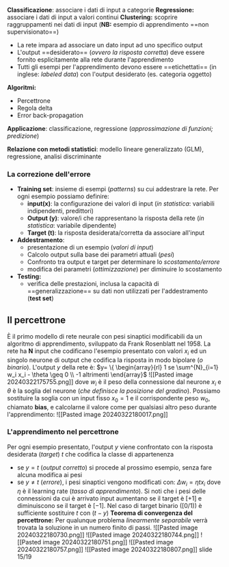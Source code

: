 **Classificazione**: associare i dati di input a categorie
**Regressione:** associare i dati di input a valori continui
**Clustering:** scoprire raggruppamenti nei dati di input (**NB:** esempio di apprendimento ==non supervisionato==)

- La rete impara ad associare un dato input ad uno specifico output
- L'output ==desiderato== (*ovvero la risposta corretta*) deve essere fornito esplicitamente alla rete durante l'apprendimento
- Tutti gli esempi per l'apprendimento devono essere ==etichettati== (in inglese: *labeled data*) con l'output desiderato (es. categoria oggetto)

**Algoritmi:**
- Percettrone
- Regola delta
- Error back-propagation

**Applicazione**: classificazione, regressione (*approssimazione di funzioni; predizione*)

**Relazione con metodi statistici**: modello lineare generalizzato (GLM), regressione, analisi discriminante

### La correzione dell'errore
- **Training set**: insieme di esempi (*patterns*) su cui addestrare la rete. Per ogni esempio possiamo definire:
	- **input(x)**: la configurazione dei valori di input (*in statistica*: variabili indipendenti, predittori)
	- **Output (y)**: valore/i che rappresentano la risposta della rete (*in statistica*: variabile dipendente)
	- **Target (t)**: la risposta desiderata/corretta da associare all'input
- **Addestramento**:
	- presentazione di un esempio (*valori di input*)
	- Calcolo output sulla base dei parametri attuali (*pesi*)
	- Confronto tra output e target per determinare lo *scostamento/errore*
	- modifica dei parametri (*ottimizzazione*) per diminuire lo scostamento
- **Testing:**
	- verifica delle prestazioni, inclusa la capacità di ==generalizzazione== su dati non utilizzati per l'addestramento (**test set**)
## Il percettrone
È il primo modello di rete neurale con pesi sinaptici modificabili da un algoritmo di apprendimento, sviluppato da Frank Rosenblatt nel 1958.
La rete ha **N** input che codificano l'esempio presentato con valori $x_i$ ed un singolo neurone di output che codifica la risposta in modo bipolare (*o binario*). L'output $y$ della rete è:
$y= \{ \begin{array}{rl} 1 se \sum^{N}_{i=1} w_i x_i - \theta \geq 0 \\ -1   altrimenti \end{array}$
![[Pasted image 20240322175755.png]]
dove $w_i$ è il peso della connessione dal neurone $x_i$ e $\theta$ è la soglia del neurone (*che definisce la posizione del gradino*). Possiamo sostituire la soglia con un input fisso $x_0 = 1$ e il corrispondente peso $w_0$, chiamato **bias**, e calcolarne il valore come per qualsiasi altro peso durante l'apprendimento:
![[Pasted image 20240322180017.png]]
### L'apprendimento nel percettrone
Per ogni esempio presentato, l'output $y$ viene confrontato con la risposta desiderata (*target*) $t$ che codifica la classe di appartenenza
- se $y=t$ (*output corretto*) si procede al prossimo esempio, senza fare alcuna modifica ai pesi
- se $y \not= t$  (*errore*), i pesi sinaptici vengono modificati con: $\Delta w_i = \eta t x_i$ dove $\eta$ è il learning rate (*tasso di apprendimento*).
Si noti che i pesi delle connessioni da cui è arrivato input aumentano se il target è $[+1]$ e diminuiscono se il target è $[-1]$. Nel caso di target binario ($[0/1)$) è sufficiente sostituire $t$ con $(t-y)$
**Teorema di convergenza del percettrone:**
Per qualunque problema *linearmente separabile* verrà trovata la soluzione in un numero finito di passi.
![[Pasted image 20240322180730.png]]
![[Pasted image 20240322180744.png]]
![[Pasted image 20240322180751.png]]
![[Pasted image 20240322180757.png]]
![[Pasted image 20240322180807.png]]
slide 15/19
